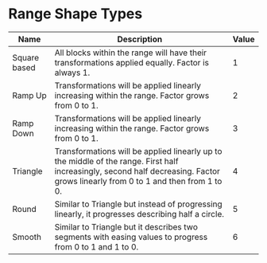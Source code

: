 # Range Shape Types

Name | Description | Value
-- | -- | --
Square based | All blocks within the range will have their transformations applied equally. Factor is always 1. | 1
Ramp Up | Transformations will be applied linearly increasing within the range. Factor grows from 0 to 1. | 2
Ramp Down | Transformations will be applied linearly increasing within the range. Factor grows from 0 to 1. | 3
Triangle | Transformations will be applied linearly up to the middle of the range. First half increasingly, second half decreasing. Factor grows linearly from 0 to 1 and then from 1 to 0. | 4
Round | Similar to Triangle but instead of progressing linearly, it progresses describing half a circle. | 5
Smooth | Similar to Triangle but it describes two segments with easing values to progress from 0 to 1 and 1 to 0. | 6